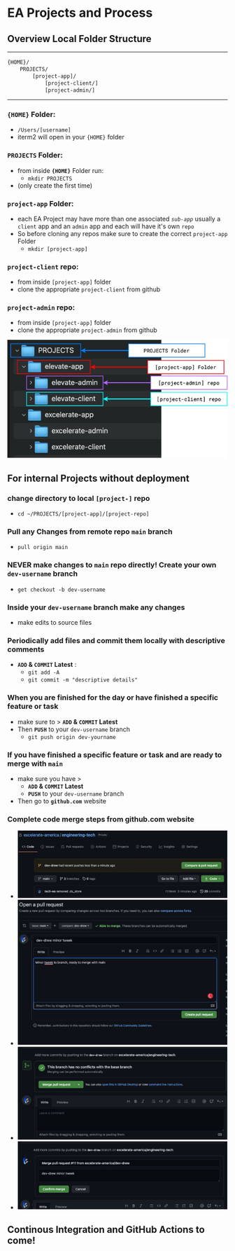 # EA Projects and Process

## Overview Local Folder Structure
---
```
{HOME}/
    PROJECTS/
        [project-app]/
            [project-client/]
            [project-admin/]
```
---

### **`{HOME}`** Folder:
* `/Users/[username]`
* iterm2 will open in your `{HOME}` folder


### **`PROJECTS`** Folder:
* from inside  **`{HOME}`** Folder run:
  * `mkdir PROJECTS`
* (only create the first time)

### **`project-app`** Folder:
* each EA Project may have more than one associated *`sub-app`*  usually a `client` app and an `admin` app and each will have it's own `repo`
* So before cloning any repos make sure to create the correct `project-app` Folder
  * `mkdir [project-app]`

### **`project-client`** repo:
* from inside `[project-app]` folder
* clone the appropriate `project-client` from github

### **`project-admin`** repo:
* from inside `[project-app]` folder
* clone the appropriate `project-admin` from github

![EaProjectFolder](../imgs/EaProjectFolders.jpg)



## For internal Projects without deployment

### change directory to local **`[project-]`** repo
* `cd ~/PROJECTS/[project-app]/[project-repo]`

### Pull any Changes from remote repo `main` branch
* `pull origin main`

### **NEVER** make changes to `main` repo directly! Create your own `dev-username` branch
* `get checkout -b dev-username`

### Inside your `dev-username` branch make any changes
* make edits to source files

### Periodically add files and commit them locally with descriptive comments
* **`ADD` & `COMMIT` Latest** :
  * `git add -A`
  * `git commit -m "descriptive details"`

### When you are finished for the day or have finished a specific feature or task
* make sure to >  **`ADD` & `COMMIT` Latest**
* Then **`PUSH`** to your `dev-username` branch
  * `git push origin dev-yourname`

### If you have finished a specific feature or task and are ready to merge with `main`
* make sure you have >
  * **`ADD` & `COMMIT` Latest**
  * **`PUSH`** to your `dev-username` branch
* Then go to **`github.com`** website

### Complete code merge steps from github.com website
* ![Compare &  `Pull Request`](../imgs/ssCreatePull.png)
* ![Open a `Pull Request`](../imgs/ssOpenPullRequest.png)
* ![Merge Pull Request](../imgs/ssMergePullRequest.png)
* ![Confirm Merge](../imgs/ssConfirmMerge.png)


## Continous Integration  and GitHub Actions to come!